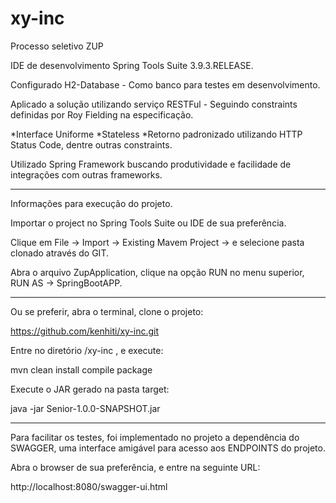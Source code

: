 # xy-inc
Processo seletivo ZUP

IDE de desenvolvimento Spring Tools Suite 3.9.3.RELEASE.

Configurado H2-Database  - Como banco para testes em desenvolvimento.

Aplicado a solução utilizando serviço RESTFul - Seguindo constraints definidas por Roy Fielding na especificação.

*Interface Uniforme
*Stateless
*Retorno padronizado utilizando HTTP Status Code, dentre outras constraints.

Utilizado Spring Framework buscando produtividade e facilidade de integrações com outras frameworks.

-------------------------------------------------------------------------------------------------------------

Informações para execução do projeto.

Importar o project no Spring Tools Suite ou IDE de sua preferência.

Clique em File -> Import -> Existing Mavem Project -> e selecione pasta clonado através do GIT.

Abra o arquivo ZupApplication, clique na opção RUN no menu superior, RUN AS -> SpringBootAPP.

------------------------------------------------------------------------------------------------------------

Ou se preferir, abra o terminal, clone o projeto:

https://github.com/kenhiti/xy-inc.git  

Entre no diretório /xy-inc , e execute:

mvn clean install compile package

Execute o JAR gerado na pasta target:

java -jar Senior-1.0.0-SNAPSHOT.jar 

------------------------------------------------------------------------------------------------------------

Para facilitar os testes, foi implementado no projeto a dependência do SWAGGER, uma interface amigável para acesso aos ENDPOINTS do projeto. 

Abra o browser de sua preferência, e entre na seguinte URL:

http://localhost:8080/swagger-ui.html


